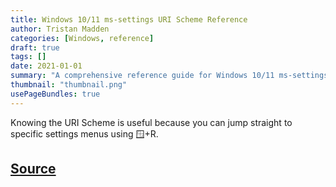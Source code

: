 ```yaml
---
title: Windows 10/11 ms-settings URI Scheme Reference
author: Tristan Madden
categories: [Windows, reference]
draft: true
tags: []
date: 2021-01-01
summary: "A comprehensive reference guide for Windows 10/11 ms-settings URI schemes, enabling direct access to specific Windows Settings pages through command-line or scripting interfaces."
thumbnail: "thumbnail.png"
usePageBundles: true
---
```

Knowing the URI Scheme is useful because you can jump straight to specific settings menus using 🪟+R.
<script src="https://gist.github.com/Trimad/90392b242945f937e14136471036996a.js"></script>
<h2><a href="https://docs.microsoft.com/en-us/windows/uwp/launch-resume/launch-settings-app#ms-settings-uri-scheme-reference">Source</a></h2>